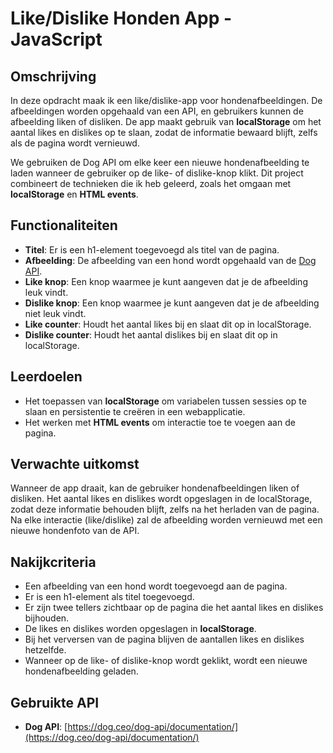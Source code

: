 # Like/Dislike Honden App - JavaScript

## Omschrijving

In deze opdracht maak ik een like/dislike-app voor hondenafbeeldingen. De afbeeldingen worden opgehaald van een API, en gebruikers kunnen de afbeelding liken of disliken. De app maakt gebruik van **localStorage** om het aantal likes en dislikes op te slaan, zodat de informatie bewaard blijft, zelfs als de pagina wordt vernieuwd.

We gebruiken de Dog API om elke keer een nieuwe hondenafbeelding te laden wanneer de gebruiker op de like- of dislike-knop klikt. Dit project combineert de technieken die ik heb geleerd, zoals het omgaan met **localStorage** en **HTML events**.

## Functionaliteiten

- **Titel**: Er is een h1-element toegevoegd als titel van de pagina.
- **Afbeelding**: De afbeelding van een hond wordt opgehaald van de [Dog API](https://dog.ceo/dog-api/documentation/).
- **Like knop**: Een knop waarmee je kunt aangeven dat je de afbeelding leuk vindt.
- **Dislike knop**: Een knop waarmee je kunt aangeven dat je de afbeelding niet leuk vindt.
- **Like counter**: Houdt het aantal likes bij en slaat dit op in localStorage.
- **Dislike counter**: Houdt het aantal dislikes bij en slaat dit op in localStorage.

## Leerdoelen

- Het toepassen van **localStorage** om variabelen tussen sessies op te slaan en persistentie te creëren in een webapplicatie.
- Het werken met **HTML events** om interactie toe te voegen aan de pagina.

## Verwachte uitkomst

Wanneer de app draait, kan de gebruiker hondenafbeeldingen liken of disliken. Het aantal likes en dislikes wordt opgeslagen in de localStorage, zodat deze informatie behouden blijft, zelfs na het herladen van de pagina. Na elke interactie (like/dislike) zal de afbeelding worden vernieuwd met een nieuwe hondenfoto van de API.

## Nakijkcriteria

- Een afbeelding van een hond wordt toegevoegd aan de pagina.
- Er is een h1-element als titel toegevoegd.
- Er zijn twee tellers zichtbaar op de pagina die het aantal likes en dislikes bijhouden.
- De likes en dislikes worden opgeslagen in **localStorage**.
- Bij het verversen van de pagina blijven de aantallen likes en dislikes hetzelfde.
- Wanneer op de like- of dislike-knop wordt geklikt, wordt een nieuwe hondenafbeelding geladen.

## Gebruikte API

- **Dog API**: [https://dog.ceo/dog-api/documentation/](https://dog.ceo/dog-api/documentation/)
